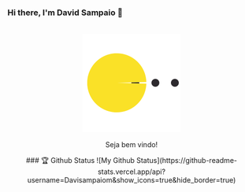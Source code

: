 ### Hi there, I'm David Sampaio 👋
<div align="center">
	<br>
	<img src="https://raw.githubusercontent.com/Aniket965/Aniket965/master/pacman.svg?sanitize=true" width="200" height="200">
	<br>
</div>
<div>
      <p align="center">
        Seja bem vindo! 
        <br>
      </p>
</div>
<div align="center"> 	
### 🏆 Github Status
![My Github Status](https://github-readme-stats.vercel.app/api?username=Davisampaiom&show_icons=true&hide_border=true)
</div>
